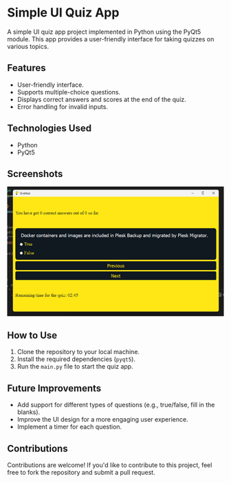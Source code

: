 # Simple UI Quiz App

A simple UI quiz app project implemented in Python using the PyQt5 module. This app provides a user-friendly interface for taking quizzes on various topics.

## Features
- User-friendly interface.
- Supports multiple-choice questions.
- Displays correct answers and scores at the end of the quiz.
- Error handling for invalid inputs.

## Technologies Used
- Python
- PyQt5

## Screenshots
![Quiz app Screenshot 1](https://github.com/Javohir-A/Quiz_app/blob/main/screenshots/screenshot_1.png)

## How to Use
1. Clone the repository to your local machine.
2. Install the required dependencies (`pyqt5`).
3. Run the `main.py` file to start the quiz app.

## Future Improvements
- Add support for different types of questions (e.g., true/false, fill in the blanks).
- Improve the UI design for a more engaging user experience.
- Implement a timer for each question.

## Contributions
Contributions are welcome! If you'd like to contribute to this project, feel free to fork the repository and submit a pull request.
